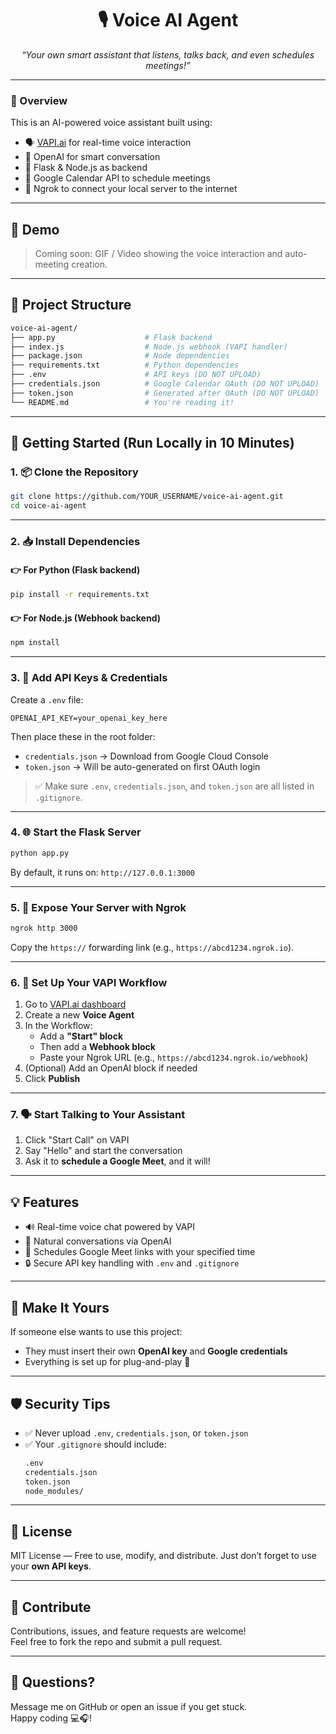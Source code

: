 <h1 align="center">🎙️ Voice AI Agent</h1>
<p align="center">
  <i>“Your own smart assistant that listens, talks back, and even schedules meetings!”</i>
</p>

---

### 🌟 Overview

This is an AI-powered voice assistant built using:
- 🗣️ [VAPI.ai](https://vapi.ai) for real-time voice interaction
- 🤖 OpenAI for smart conversation
- 🧠 Flask & Node.js as backend
- 📅 Google Calendar API to schedule meetings
- 🔗 Ngrok to connect your local server to the internet

---

## 📸 Demo

> Coming soon: GIF / Video showing the voice interaction and auto-meeting creation.

---

## 📁 Project Structure

```bash
voice-ai-agent/
├── app.py                    # Flask backend
├── index.js                  # Node.js webhook (VAPI handler)
├── package.json              # Node dependencies
├── requirements.txt          # Python dependencies
├── .env                      # API keys (DO NOT UPLOAD)
├── credentials.json          # Google Calendar OAuth (DO NOT UPLOAD)
├── token.json                # Generated after OAuth (DO NOT UPLOAD)
└── README.md                 # You're reading it!
```

---

## 🚀 Getting Started (Run Locally in 10 Minutes)

### 1. 📦 Clone the Repository

```bash
git clone https://github.com/YOUR_USERNAME/voice-ai-agent.git
cd voice-ai-agent
```

---

### 2. 📥 Install Dependencies

#### 👉 For Python (Flask backend)

```bash
pip install -r requirements.txt
```

#### 👉 For Node.js (Webhook backend)

```bash
npm install
```

---

### 3. 🔐 Add API Keys & Credentials

Create a `.env` file:

```
OPENAI_API_KEY=your_openai_key_here
```

Then place these in the root folder:
- `credentials.json` → Download from Google Cloud Console
- `token.json` → Will be auto-generated on first OAuth login

> ✅ Make sure `.env`, `credentials.json`, and `token.json` are all listed in `.gitignore`.

---

### 4. 🌐 Start the Flask Server

```bash
python app.py
```

By default, it runs on: `http://127.0.0.1:3000`

---

### 5. 🛜 Expose Your Server with Ngrok

```bash
ngrok http 3000
```

Copy the `https://` forwarding link (e.g., `https://abcd1234.ngrok.io`).

---

### 6. 🧠 Set Up Your VAPI Workflow

1. Go to [VAPI.ai dashboard](https://app.vapi.ai)
2. Create a new **Voice Agent**
3. In the Workflow:
   - Add a **"Start" block**
   - Then add a **Webhook block**
   - Paste your Ngrok URL (e.g., `https://abcd1234.ngrok.io/webhook`)
4. (Optional) Add an OpenAI block if needed
5. Click **Publish**

---

### 7. 🗣️ Start Talking to Your Assistant

1. Click "Start Call" on VAPI
2. Say "Hello" and start the conversation
3. Ask it to **schedule a Google Meet**, and it will!

---

## 💡 Features

- 🔊 Real-time voice chat powered by VAPI
- 🧠 Natural conversations via OpenAI
- 📅 Schedules Google Meet links with your specified time
- 🔒 Secure API key handling with `.env` and `.gitignore`

---

## 👤 Make It Yours

If someone else wants to use this project:
- They must insert their own **OpenAI key** and **Google credentials**
- Everything is set up for plug-and-play 🚀

---

## 🛡️ Security Tips

- ✅ Never upload `.env`, `credentials.json`, or `token.json`
- ✅ Your `.gitignore` should include:
  ```bash
  .env
  credentials.json
  token.json
  node_modules/
  ```

---

## 📄 License

MIT License — Free to use, modify, and distribute. Just don’t forget to use your **own API keys**.

---

## 🤝 Contribute

Contributions, issues, and feature requests are welcome!  
Feel free to fork the repo and submit a pull request.

---

## 💬 Questions?

Message me on GitHub or open an issue if you get stuck.  
Happy coding 💻🎧!